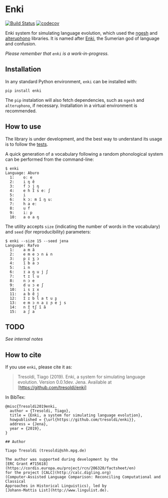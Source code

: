 # Enki

[![Build Status](https://travis-ci.org/tresoldi/enki.svg?branch=master)](https://travis-ci.org/tresoldi/enki)
[![codecov](https://codecov.io/gh/tresoldi/enki/branch/master/graph/badge.svg?token=o5ntv3ssOH)](https://codecov.io/gh/tresoldi/enki)

Enki system for simulating language evolution, which used the
[ngesh](https://github.com/tresoldi/ngesh) and
[alteruphono](https://github.com/tresoldi/alteruphono) libraries.
It is named after
[Enki](https://en.wikipedia.org/wiki/Enki), the Sumerian god of language and
confusion.

*Please remember that `enki` is a work-in-progress.*

## Installation

In any standard Python environment, `enki` can be installed with:

```
pip install enki
```

The `pip` instalation will also fetch dependencies, such as `ngesh` and
`alteruphono`, if necessary. Installation in a virtual environment is
recommended.

## How to use

The library is under development, and the best way to understand its
usage is to follow the
[tests](https://github.com/tresoldi/enki/blob/master/tests/test_enki.py).

A quick generation of a vocabulary following a random phonological
system can be performed from the command-line:

```
$ enki
Language: Aburo
  1:    oː e
  2:    i ŋ ẽ
  3:    f ɔ j ŋ
  4:    e h ɪ̃ s eː ʃ
  5:    i
  6:    k ɔː m ĩ ŋ uː
  7:    h a eː
  8:    u f
  9:    iː p
  10:   a o a ŋ
```

The utility accepts `size` (indicating the number of words in the
vocabulary) and `seed` (for reproducibility) parameters:

```
$ enki --size 15 --seed jena
Language: Rafvo
  1:    a m ã
  2:    e m e ɔ n ɨ n
  3:    p ɪ ʒ ɔ
  4:    ĩ b a ɔ
  5:    i n
  6:    ɪ a ŋ u j ʃ
  7:    t ɪ l u
  8:    n ɔ e
  9:    d u ɔ e ʃ
  10:   i s ɪ x
  11:   a b ẽ j
  12:   ɪ̃ ɪ b l a t u ʂ
  13:   e m ɔ n a ɪ ɲ e j s
  14:   n ɪ̃ tʃ ĩ ã
  15:   a ʃ a
```

## TODO

*See internal notes*

## How to cite

If you use `enki`, please cite it as:

> Tresoldi, Tiago (2019). Enki, a system for simulating language evolution.
Version 0.0.1dev. Jena. Available at [https://github.com/tresoldi/enki]

In BibTex:

```
@misc{Tresoldi2019enki,
  author = {Tresoldi, Tiago},
  title = {Enki, a system for simulating language evolution},
  howpublished = {\url{https://github.com/tresoldi/enki}},
  address = {Jena},
  year = {2019},
}

## Author

Tiago Tresoldi (tresoldi@shh.mpg.de)

The author was supported during development by the 
[ERC Grant #715618](https://cordis.europa.eu/project/rcn/206320/factsheet/en)
for the project [CALC](http://calc.digling.org)
(Computer-Assisted Language Comparison: Reconciling Computational and Classical
Approaches in Historical Linguistics), led by
[Johann-Mattis List](http://www.lingulist.de).

```

